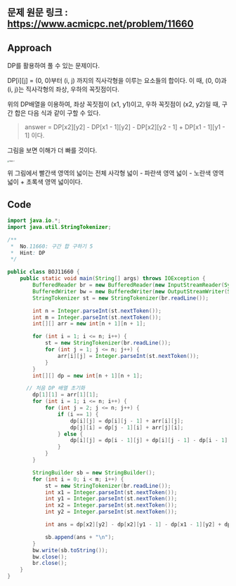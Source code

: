 ## 문제 원문 링크 : https://www.acmicpc.net/problem/11660

## Approach

DP를 활용하여 풀 수 있는 문제이다.

DP[i][j] = (0, 0)부터 (i, j) 까지의 직사각형을 이루는 요소들의 합이다. 이 때, (0, 0)과 (i, j)는 직사각형의 좌상, 우하의 꼭짓점이다.

위의 DP배열을 이용하여, 좌상 꼭짓점이 (x1, y1)이고, 우하 꼭짓점이 (x2, y2)일 때, 구간 합은 다음 식과 같이 구할 수 있다.

> answer = DP[x2][y2] - DP[x1 - 1][y2] - DP[x2][y2 - 1] + DP[x1 - 1][y1 - 1] 이다.

그림을 보면 이해가 더 빠를 것이다.

<img src="C:\Users\82102\OneDrive\티스토리\Algorithm\Baekjoon Online Judge\image\11660-1.jpg" alt="11660-1" style="zoom: 25%;" />

위 그림에서 빨간색 영역의 넓이는 전체 사각형 넓이 - 파란색 영역 넓이 - 노란색 영역 넓이 + 초록색 영역 넓이이다.

## Code

```java
import java.io.*;
import java.util.StringTokenizer;

/**
 *  No.11660: 구간 합 구하기 5
 *  Hint: DP
 */

public class BOJ11660 {
    public static void main(String[] args) throws IOException {
        BufferedReader br = new BufferedReader(new InputStreamReader(System.in));
        BufferedWriter bw = new BufferedWriter(new OutputStreamWriter(System.out));
        StringTokenizer st = new StringTokenizer(br.readLine());

        int n = Integer.parseInt(st.nextToken());
        int m = Integer.parseInt(st.nextToken());
        int[][] arr = new int[n + 1][n + 1];

        for (int i = 1; i <= n; i++) {
            st = new StringTokenizer(br.readLine());
            for (int j = 1; j <= n; j++) {
                arr[i][j] = Integer.parseInt(st.nextToken());
            }
        }
        int[][] dp = new int[n + 1][n + 1];

      // 처음 DP 배열 초기화
        dp[1][1] = arr[1][1];
        for (int i = 1; i <= n; i++) {
            for (int j = 2; j <= n; j++) {
                if (i == 1) {
                    dp[i][j] = dp[i][j - 1] + arr[i][j];
                    dp[j][i] = dp[j - 1][i] + arr[j][i];
                } else {
                    dp[i][j] = dp[i - 1][j] + dp[i][j - 1] - dp[i - 1][j - 1] + arr[i][j];
                }
            }
        }

        StringBuilder sb = new StringBuilder();
        for (int i = 0; i < m; i++) {
            st = new StringTokenizer(br.readLine());
            int x1 = Integer.parseInt(st.nextToken());
            int y1 = Integer.parseInt(st.nextToken());
            int x2 = Integer.parseInt(st.nextToken());
            int y2 = Integer.parseInt(st.nextToken());

            int ans = dp[x2][y2] - dp[x2][y1 - 1] - dp[x1 - 1][y2] + dp[x1 - 1][y1 - 1];

            sb.append(ans + "\n");
        }
        bw.write(sb.toString());
        bw.close();
        br.close();
    }
}

```

